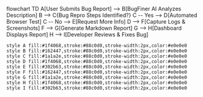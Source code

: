flowchart TD
    A[User Submits Bug Report] --> B[BugFiner AI Analyzes Description]
    B --> C{Bug Repro Steps Identified?}
    C -- Yes --> D[Automated Browser Test]
    C -- No --> E[Request More Info]
    D --> F[Capture Logs & Screenshots]
    F --> G[Generate Markdown Report]
    G --> H[Dashboard Displays Report]
    H --> I[Developer Reviews & Fixes Bug]

    style A fill:#1f4068,stroke:#88c0d0,stroke-width:2px,color:#e0e0e0
    style B fill:#162447,stroke:#88c0d0,stroke-width:2px,color:#e0e0e0
    style C fill:#1a1a2e,stroke:#88c0d0,stroke-width:2px,color:#e0e0e0
    style D fill:#1f4068,stroke:#88c0d0,stroke-width:2px,color:#e0e0e0
    style E fill:#302b63,stroke:#88c0d0,stroke-width:2px,color:#e0e0e0
    style F fill:#162447,stroke:#88c0d0,stroke-width:2px,color:#e0e0e0
    style G fill:#1a1a2e,stroke:#88c0d0,stroke-width:2px,color:#e0e0e0
    style H fill:#1f4068,stroke:#88c0d0,stroke-width:2px,color:#e0e0e0
    style I fill:#302b63,stroke:#88c0d0,stroke-width:2px,color:#e0e0e0
